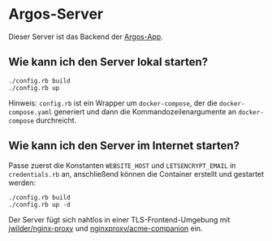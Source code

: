 # Argos-Server

Dieser Server ist das Backend der [Argos-App](https://github.com/specht/argos).

## Wie kann ich den Server lokal starten?

```
./config.rb build
./config.rb up
```
Hinweis: `config.rb` ist ein Wrapper um `docker-compose`, der die `docker-compose.yaml` generiert und dann die Kommandozeilenargumente an `docker-compose` durchreicht.

## Wie kann ich den Server im Internet starten?

Passe zuerst die Konstanten `WEBSITE_HOST` und `LETSENCRYPT_EMAIL` in `credentials.rb` an, anschließend können die Container erstellt und gestartet werden:

```
./config.rb build
./config.rb up -d
```

Der Server fügt sich nahtlos in einer TLS-Frontend-Umgebung mit [jwilder/nginx-proxy](jwilder/nginx-proxy) und [nginxproxy/acme-companion](https://hub.docker.com/r/nginxproxy/acme-companion) ein.
